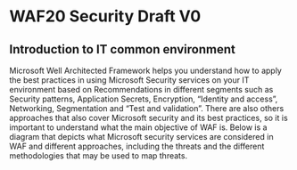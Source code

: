 # WAF20 Security Draft V0

## Introduction to IT common environment

Microsoft Well Architected Framework helps you understand how to apply the best practices in using Microsoft Security services on your IT environment based on Recommendations in different segments such as Security patterns, Application Secrets, Encryption, “Identity and access”, Networking, Segmentation and “Test and validation”.
There are also others approaches that also cover Microsoft security and its best practices, so it is important to understand what the main objective of WAF is.
Below is a diagram that depicts what Microsoft security services are considered in WAF and different approaches, including the threats and the different methodologies that may be used to map threats.


